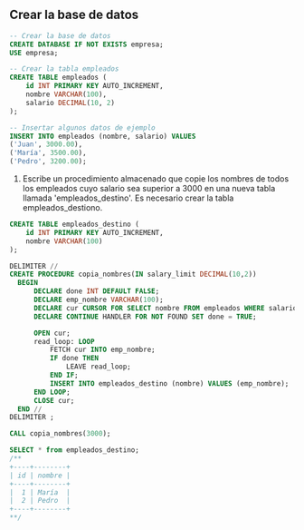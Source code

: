 ## Crear la base de datos
```sql
-- Crear la base de datos
CREATE DATABASE IF NOT EXISTS empresa;
USE empresa;

-- Crear la tabla empleados
CREATE TABLE empleados (
    id INT PRIMARY KEY AUTO_INCREMENT,
    nombre VARCHAR(100),
    salario DECIMAL(10, 2)
);

-- Insertar algunos datos de ejemplo
INSERT INTO empleados (nombre, salario) VALUES
('Juan', 3000.00),
('María', 3500.00),
('Pedro', 3200.00);
```

1. Escribe un procedimiento almacenado que copie los nombres de todos los empleados cuyo salario sea superior a 3000 en una nueva tabla llamada 'empleados_destino'. Es necesario crear la tabla empleados_destiono.
```sql
CREATE TABLE empleados_destino (
    id INT PRIMARY KEY AUTO_INCREMENT,
    nombre VARCHAR(100)
);

DELIMITER //
CREATE PROCEDURE copia_nombres(IN salary_limit DECIMAL(10,2))
  BEGIN
      DECLARE done INT DEFAULT FALSE;
      DECLARE emp_nombre VARCHAR(100);
      DECLARE cur CURSOR FOR SELECT nombre FROM empleados WHERE salario>salary_limit;
      DECLARE CONTINUE HANDLER FOR NOT FOUND SET done = TRUE;

      OPEN cur;
      read_loop: LOOP
          FETCH cur INTO emp_nombre;
          IF done THEN
              LEAVE read_loop;
          END IF;
          INSERT INTO empleados_destino (nombre) VALUES (emp_nombre);
      END LOOP;
      CLOSE cur;
  END //
DELIMITER ;

CALL copia_nombres(3000);

SELECT * from empleados_destino;
/**
+----+--------+
| id | nombre |
+----+--------+
|  1 | María  |
|  2 | Pedro  |
+----+--------+
**/
```

